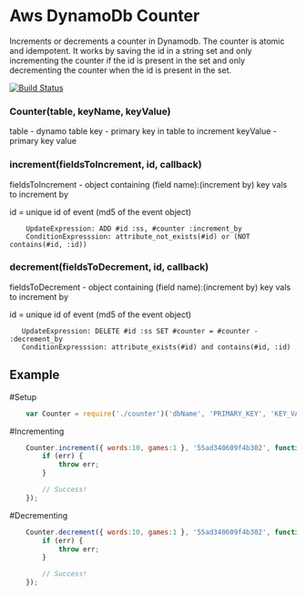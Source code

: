 Aws DynamoDb Counter
====================

Increments or decrements a counter in Dynamodb. The counter is atomic and idempotent. It works by saving the id in a string set and only incrementing the counter if the id is present in the set and only decrementing the counter when the id is present in the set.

[![Build Status](https://semaphoreci.com/api/v1/projects/12aacbe8-02c5-4d28-8b7a-fb989f4f7ded/500402/badge.svg)](https://semaphoreci.com/lp/aws_dynamodb_counter)     

### Counter(table, keyName, keyValue)

table - dynamo table
key - primary key in table to increment
keyValue - primary key value

### increment(fieldsToIncrement, id, callback)

fieldsToIncrement - object containing (field name):(increment by) key vals to increment by

id = unique id of event (md5 of the event object)

```
    UpdateExpression: ADD #id :ss, #counter :increment_by
    ConditionExpresssion: attribute_not_exists(#id) or (NOT contains(#id, :id))
```


### decrement(fieldsToDecrement, id, callback)

fieldsToDecrement - object containing (field name):(increment by) key vals to increment by

id = unique id of event (md5 of the event object)

```
   UpdateExpression: DELETE #id :ss SET #counter = #counter - :decrement_by
   ConditionExpresssion: attribute_exists(#id) and contains(#id, :id)
```

Example
--------------

#Setup

```js
    var Counter = require('./counter')('dbName', 'PRIMARY_KEY', 'KEY_VALUE');
```

#Incrementing

```js
    Counter.increment({ words:10, games:1 }, '55ad340609f4b302', function(err) {
        if (err) {
            throw err;
        }

        // Success!
    });

```

#Decrementing

```js
    Counter.decrement({ words:10, games:1 }, '55ad340609f4b302', function(err) {
        if (err) {
            throw err;
        }

        // Success!
    });

```
